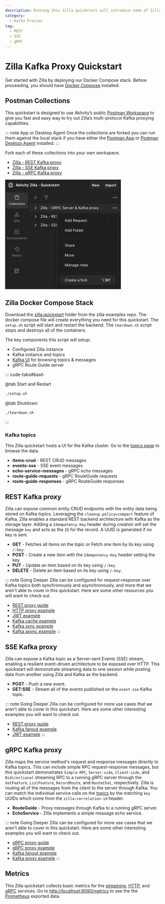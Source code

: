 ```yaml
---
description: Running this Zilla quickstart will introduce some of Zilla's main features.
category:
  - Kafka Proxies
tag:
  - REST
  - SSE
  - gRPC
---
```


# Zilla Kafka Proxy Quickstart

Get started with Zilla by deploying our Docker Compose stack. Before proceeding, you should have [Docker Compose](https://docs.docker.com/compose/gettingstarted/) installed.

## Postman Collections

This quickstart is designed to use Aklivity’s public [Postman Workspace](https://www.postman.com/aklivity-zilla/workspace/aklivity-zilla-quickstart/overview) to give you fast and easy way to try out Zilla’s multi-protocol Kafka proxying capabilities.

::: note App or Desktop Agent
Once the collections are forked you can run them against the local stack if you have either the [Postman App](https://www.postman.com/downloads/) or [Postman Desktop Agent](https://www.postman.com/downloads/postman-agent/) installed.
:::

Fork each of these collections into your own workspace.

- [Zilla - REST Kafka proxy](https://www.postman.com/aklivity-zilla/workspace/aklivity-zilla-quickstart/collection/28401168-6941d1fa-698c-4da1-9789-2f806acf9fbb?action=share&creator=28401168)
- [Zilla - SSE Kafka proxy](https://www.postman.com/aklivity-zilla/workspace/aklivity-zilla-quickstart/collection/28401168-09c165b3-6e68-45c2-aedb-494f130bc354?action=share&creator=28401168)
- [Zilla - gRPC Kafka proxy](https://www.postman.com/aklivity-zilla/workspace/aklivity-zilla-quickstart/collection/64a85751808733dd197c599f?action=share&creator=28401168)

![Collection header > View more actions > Create a Fork](./create-fork.png)


## Zilla Docker Compose Stack

Download the [zilla.quickstart](https://github.com/aklivity/zilla-examples/tree/main/zilla.quickstart) folder from the zilla-examples repo. The docker compose file will create everything you need for this quickstart. The `setup.sh` script will start and restart the backend. The `teardown.sh` script stops and destroys all of the containers. 

The key components this script will setup:

- Configured Zilla instance
- Kafka instance and topics
- [Kafka UI](http://localhost/ui/clusters/local/all-topics) for browsing topics & messages
- gRPC Route Guide server

::: code-tabs#bash

@tab Start and Restart

```bash
./setup.sh
```

@tab Shutdown

```bash
./teardown.sh
```

:::

### Kafka topics

This Zilla quickstart hosts a UI for the Kafka cluster. Go to the [topics page](http://localhost/ui/clusters/local/all-topics) to browse the data.

- **items-crud** - REST CRUD messages
- **events-sse** - SSE event messages
- **echo-service-messages** - gRPC echo messages
- **route-guide-requests** - gRPC RouteGuide requests
- **route-guide-responses** - gRPC RouteGuide responses

## REST Kafka proxy

Zilla can expose common entity CRUD endpoints with the entity data being stored on Kafka topics. Leveraging the `cleanup.policy=compact` feature of Kafka, Zilla enables a standard REST backend architecture with Kafka as the storage layer. Adding a `Idempotency-Key` header during creation will set the message `key` and acts as the `ID` for the record. A UUID is generated if no key is sent.

- **GET** - Fetches all items on the topic or Fetch one item by its key using `/:key`.
- **POST** - Create a new item with the `Idempotency-Key` header setting the key. 
- **PUT** - Update an item based on its key using `/:key`.
- **DELETE** - Delete an item based on its key using `/:key`.

::: note Going Deeper
Zilla can be configured for request-response over Kafka topics both synchronously and asynchronously, and more that we aren't able to cover in this quickstart. Here are some other resources you will want to check out.

- [REST proxy guide](../../concepts/kafka-proxies/rest-proxy.md)
- [HTTP proxy example](https://github.com/aklivity/zilla-examples/tree/main/http.proxy)
- [JWT example](https://github.com/aklivity/zilla-examples/tree/main/http.echo.jwt)
- [Kafka cache example](https://github.com/aklivity/zilla-examples/tree/main/http.kafka.cache)
- [Kafka sync example](https://github.com/aklivity/zilla-examples/tree/main/http.kafka.sync)
- [Kafka async example](https://github.com/aklivity/zilla-examples/tree/main/http.kafka.async)
:::

## SSE Kafka proxy

Zilla can expose a Kafka topic as a Server-sent Events (SSE) stream, enabling a resilient event-driven architecture to be exposed over HTTP. This quickstart will demonstrate streaming data to one session while posting data from another using Zilla and Kafka as the backend.

- **POST** - Push a new event.
- **GET:SSE** - Stream all of the events published on the `event-sse` Kafka topic.

::: note Going Deeper
Zilla can be configured for more use cases that we aren't able to cover in this quickstart. Here are some other interesting examples you will want to check out.

- [REST proxy guide](../../concepts/kafka-proxies/sse-proxy.md)
- [Kafka fanout example](https://github.com/aklivity/zilla-examples/tree/main/sse.kafka.fanout)
- [JWT example](https://github.com/aklivity/zilla-examples/tree/main/sse.proxy.jwt)
:::

## gRPC Kafka proxy

Zilla maps the service method's request and response messages directly to Kafka topics. This can include simple RPC request-response messages, but this quickstart demonstrates `Simple-RPC`, `Server-side`, `Client-side`, and `Bidirectional` streaming RPC to a running gRPC server through the `GetFeature`, `ListFeature`, `RecordRoute`, and `RouteChat`, respectively. Zilla is routing all of the messages from the client to the server through Kafka. You can match the individual service calls on the [topics](#kafka-topics) by the matching `key` UUIDs which come from the `zilla:correlation-id` header.

- **RouteGuide** - Proxy messages through Kafka to a running gRPC server.
- **EchoService** - Zilla implements a simple message echo service.

::: note Going Deeper
Zilla can be configured for more use cases that we aren't able to cover in this quickstart. Here are some other interesting examples you will want to check out.

- [gRPC proxy guide](../../concepts/kafka-proxies/grpc-proxy.md)
- [gRPC proxy example](https://github.com/aklivity/zilla-examples/tree/main/grpc.proxy)
- [Kafka fanout example](https://github.com/aklivity/zilla-examples/tree/main/grpc.kafka.fanout)
- [Kafka proxy example](https://github.com/aklivity/zilla-examples/tree/main/grpc.kafka.proxy)
:::

## Metrics

This Zilla quickstart collects basic metrics for the [streaming](../../reference/config/telemetry/metrics/metric-stream.md), [HTTP](../../reference/config/telemetry/metrics/metric-http.md), and [gRPC](../../reference/config/telemetry/metrics/metric-grpc.md) services. Go to [http://localhost:9090/metrics](http://localhost:9090/metrics) to see the the [Prometheus](../../reference/config/telemetry/exporter/exporter-prometheus.md) exported data.
